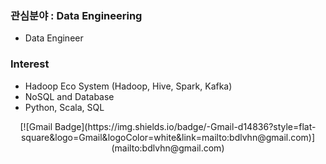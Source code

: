 ### 관심분야 : Data Engineering
- Data Engineer

### Interest
- Hadoop Eco System (Hadoop, Hive, Spark, Kafka)
- NoSQL and Database
- Python, Scala, SQL

<div align=center>
[![Gmail Badge](https://img.shields.io/badge/-Gmail-d14836?style=flat-square&logo=Gmail&logoColor=white&link=mailto:bdlvhn@gmail.com)](mailto:bdlvhn@gmail.com)
</div>
